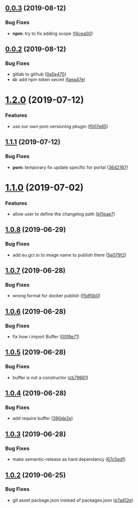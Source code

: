 ## [0.0.3](https://github.com/clempat/semantic-release/compare/v0.0.2...v0.0.3) (2019-08-12)


### Bug Fixes

* **npm:** try to fix adding scope ([f4cea00](https://github.com/clempat/semantic-release/commit/f4cea00))

## [0.0.2](https://github.com/clempat/semantic-release/compare/v0.0.1...v0.0.2) (2019-08-12)


### Bug Fixes

* gitlab to github ([0a5e475](https://github.com/clempat/semantic-release/commit/0a5e475))
* **ci:** add npm token secret ([faea47e](https://github.com/clempat/semantic-release/commit/faea47e))

# [1.2.0](https://gitlab.com/quandoo-dev/ci-cd/semantic-release/compare/v1.1.1...v1.2.0) (2019-07-12)


### Features

* use our own pom versioning pkugin ([f007e85](https://gitlab.com/quandoo-dev/ci-cd/semantic-release/commit/f007e85))

## [1.1.1](https://gitlab.com/quandoo-dev/ci-cd/semantic-release/compare/v1.1.0...v1.1.1) (2019-07-12)


### Bug Fixes

* **pom:** temporary fix update specific for portal ([3642167](https://gitlab.com/quandoo-dev/ci-cd/semantic-release/commit/3642167))

# [1.1.0](https://gitlab.com/quandoo-dev/ci-cd/semantic-release/compare/v1.0.10...v1.1.0) (2019-07-02)


### Features

* allow user to define the changelog path ([b11eae7](https://gitlab.com/quandoo-dev/ci-cd/semantic-release/commit/b11eae7))

## [1.0.8](https://gitlab.com/quandoo-dev/ci-cd/semantic-release/compare/v1.0.7...v1.0.8) (2019-06-29)


### Bug Fixes

* add eu.gcr.io to image name to publish there ([5e079f2](https://gitlab.com/quandoo-dev/ci-cd/semantic-release/commit/5e079f2))

## [1.0.7](https://gitlab.com/quandoo-dev/ci-cd/semantic-release/compare/v1.0.6...v1.0.7) (2019-06-28)


### Bug Fixes

* wrong format for docker publish ([f5df0b0](https://gitlab.com/quandoo-dev/ci-cd/semantic-release/commit/f5df0b0))

## [1.0.6](https://gitlab.com/quandoo-dev/ci-cd/semantic-release/compare/v1.0.5...v1.0.6) (2019-06-28)


### Bug Fixes

* fix how i import Buffer ([00f8e71](https://gitlab.com/quandoo-dev/ci-cd/semantic-release/commit/00f8e71))

## [1.0.5](https://gitlab.com/quandoo-dev/ci-cd/semantic-release/compare/v1.0.4...v1.0.5) (2019-06-28)


### Bug Fixes

* buffer is not a constructor ([cb79661](https://gitlab.com/quandoo-dev/ci-cd/semantic-release/commit/cb79661))

## [1.0.4](https://gitlab.com/quandoo-dev/ci-cd/semantic-release/compare/v1.0.3...v1.0.4) (2019-06-28)


### Bug Fixes

* add require buffer ([390de2e](https://gitlab.com/quandoo-dev/ci-cd/semantic-release/commit/390de2e))

## [1.0.3](https://gitlab.com/quandoo-dev/ci-cd/semantic-release/compare/v1.0.2...v1.0.3) (2019-06-28)


### Bug Fixes

* make semantic-release as hard dependancy ([67c5edf](https://gitlab.com/quandoo-dev/ci-cd/semantic-release/commit/67c5edf))

## [1.0.2](https://gitlab.com/quandoo-dev/ci-cd/semantic-release/compare/v1.0.1...v1.0.2) (2019-06-25)


### Bug Fixes

* git asset package.json instead of packages.json ([e7ad12e](https://gitlab.com/quandoo-dev/ci-cd/semantic-release/commit/e7ad12e))
